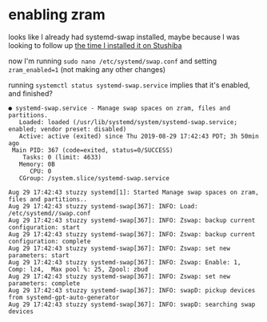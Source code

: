 # enabling zram

looks like I already had systemd-swap installed, maybe because I was looking to follow up [the time I installed it on Stushiba](61f9d56c-03b4-4c7c-9acd-401797319e52.md)

now I'm running `sudo nano /etc/systemd/swap.conf` and setting `zram_enabled=1` (not making any other changes)

running `systemctl status systemd-swap.service` implies that it's enabled, and finished?

```
● systemd-swap.service - Manage swap spaces on zram, files and partitions.
   Loaded: loaded (/usr/lib/systemd/system/systemd-swap.service; enabled; vendor preset: disabled)
   Active: active (exited) since Thu 2019-08-29 17:42:43 PDT; 3h 50min ago
 Main PID: 367 (code=exited, status=0/SUCCESS)
    Tasks: 0 (limit: 4633)
   Memory: 0B
      CPU: 0
   CGroup: /system.slice/systemd-swap.service

Aug 29 17:42:43 stuzzy systemd[1]: Started Manage swap spaces on zram, files and partitions..
Aug 29 17:42:43 stuzzy systemd-swap[367]: INFO: Load: /etc/systemd//swap.conf
Aug 29 17:42:43 stuzzy systemd-swap[367]: INFO: Zswap: backup current configuration: start
Aug 29 17:42:43 stuzzy systemd-swap[367]: INFO: Zswap: backup current configuration: complete
Aug 29 17:42:43 stuzzy systemd-swap[367]: INFO: Zswap: set new parameters: start
Aug 29 17:42:43 stuzzy systemd-swap[367]: INFO: Zswap: Enable: 1, Comp: lz4,  Max pool %: 25, Zpool: zbud
Aug 29 17:42:43 stuzzy systemd-swap[367]: INFO: Zswap: set new parameters: complete
Aug 29 17:42:43 stuzzy systemd-swap[367]: INFO: swapD: pickup devices from systemd-gpt-auto-generator
Aug 29 17:42:43 stuzzy systemd-swap[367]: INFO: swapD: searching swap devices
```